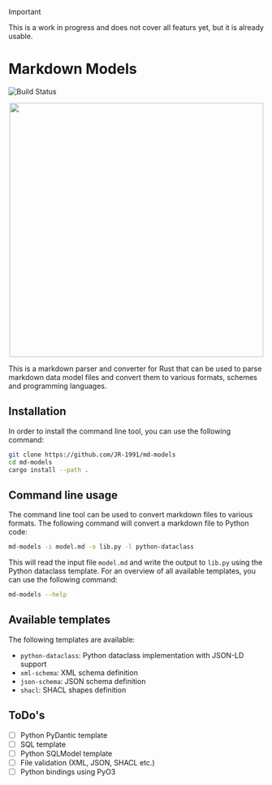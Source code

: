 > [!IMPORTANT]
> This is a work in progress and does not cover all featurs yet, but it is already usable.

# Markdown Models

![Build Status](https://github.com/JR-1991/sdrdm.rs/actions/workflows/test.yml/badge.svg)

<p align="center">
  <img width="500" src="https://github.com/JR-1991/sdrdm.rs/blob/minijinja/assets/schema.png?raw=true">
</p>

This is a markdown parser and converter for Rust that can be used to parse markdown data model files and convert them to various formats, schemes and programming languages.

## Installation

In order to install the command line tool, you can use the following command:

```bash
git clone https://github.com/JR-1991/md-models
cd md-models
cargo install --path .
```

## Command line usage

The command line tool can be used to convert markdown files to various formats. The following command will convert a markdown file to Python code:

```bash
md-models -i model.md -o lib.py -l python-dataclass
```

This will read the input file `model.md` and write the output to `lib.py` using the Python dataclass template. For an overview of all available templates, you can use the following command:

```bash
md-models --help
```

## Available templates

The following templates are available:

- `python-dataclass`: Python dataclass implementation with JSON-LD support
- `xml-schema`: XML schema definition
- `json-schema`: JSON schema definition
- `shacl`: SHACL shapes definition


## ToDo's

- [ ] Python PyDantic template
- [ ] SQL template
- [ ] Python SQLModel template
- [ ] File validation (XML, JSON, SHACL etc.)
- [ ] Python bindings using PyO3
